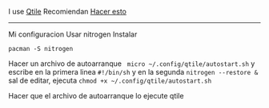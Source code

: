 I use [Qtile](http://www.qtile.org/)
Recomiendan [Hacer esto](https://github.com/qtile/qtile/wiki/wallpapers)

---

Mi configuracion
Usar nitrogen
Instalar
```
pacman -S nitrogen
```
Hacer un archivo de autoarranque
``` micro ~/.config/qtile/autostart.sh``` y escribe en la primera linea ```#!/bin/sh``` y en la segunda ```nitrogen --restore &``` sal de editar, ejecuta ```chmod +x ~/.config/qtile/autostart.sh```

Hacer que el archivo de autoarranque lo ejecute qtile


